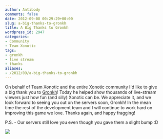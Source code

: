 ```yaml
---
author: Antibody
comments: false
date: 2012-09-08 00:29:29+00:00
slug: a-big-thanks-to-gronkh
title: A Big Thanks to Gronkh
wordpress_id: 2947
categories:
- Community
- Team Xonotic
tags:
- gronkh
- live stream
- thanks
aliases:
- /2012/09/a-big-thanks-to-gronkh
---
```


On behalf of Team Xonotic and the entire Xonotic community I'd like to give a big thank you to [Gronkh](http://gronkh.de/)! Today he helped show thousands of live-stream viewers just how fun (and silly) Xonotic can be. We appreciate it, and we look forward to seeing you out on the servers soon, Gronkh! In the mean time the rest of the development team and I will continue to work hard on improving this game we love. Thanks again, and happy fragging!

P.S. - Our servers still love you even though you gave them a slight bump :D

 ![](/m/uploads/2012/09/traffic_spike.jpg)
